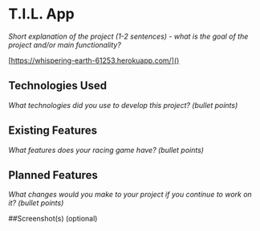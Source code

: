 # T.I.L. App

*Short explanation of the project (1-2 sentences) - what is the goal of the project and/or main functionality?*

[https://whispering-earth-61253.herokuapp.com/]()

## Technologies Used

*What technologies did you use to develop this project? (bullet points)*



## Existing Features

*What features does your racing game have? (bullet points)*




## Planned Features

*What changes would you make to your project if you continue to work on it? (bullet points)*



##Screenshot(s) (optional)
